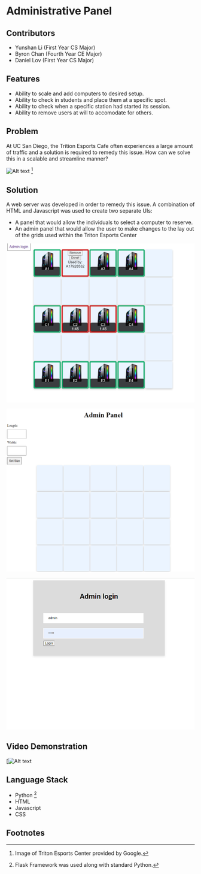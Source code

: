 # Administrative Panel

Contributors
--
- Yunshan Li (First Year CS Major)
- Byron Chan (Fourth Year CE Major)
- Daniel Lov (First Year CS Major)

Features
--

- Ability to scale and add computers to desired setup.
- Ability to check in students and place them at a specific spot.
- Ability to check when a specific station had started its session.
- Ability to remove users at will to accomodate for others.

Problem
--
At UC San Diego, the Trition Esports Cafe often experiences a large amount of traffic and a solution is required to remedy this issue. How can we solve this in a scalable and streamline manner?

![Alt text](https://lh3.googleusercontent.com/p/AF1QipMruZiZX6rRSTMla-ayJ-_oF2jyCrAcN5GmbTIk=s1360-w1360-h1020) [^2]

Solution
--
A web server was developed in order to remedy this issue. A combination of HTML and Javascript was used to create two separate UIs: 
- A panel that would allow the individuals to select a computer to reserve.
- An admin panel that would allow the user to make changes to the lay out of the grids used within the Triton Esports Center


![Alt text](<homepage pcs.png>)

![Alt text](adminpage.png)

![Alt text](loginpage.png)

Video Demonstration
--

[![Alt text](https://youtu.be/fm-5XF7m4o4?si=4dxG3T-xtt9CUGoN)

Language Stack
--
- Python [^1]
- HTML
- Javascript
- CSS


Footnotes
--
[^1]: Flask Framework was used along with standard Python.
[^2]: Image of Triton Esports Center provided by Google.    
